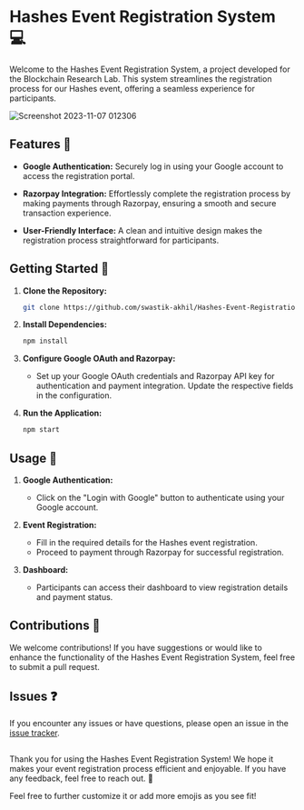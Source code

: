 # Hashes Event Registration System 💻

Welcome to the Hashes Event Registration System, a project developed for the Blockchain Research Lab. This system streamlines the registration process for our Hashes event, offering a seamless experience for participants.

![Screenshot 2023-11-07 012306](https://github.com/swastik-akhil/Hashes-Event-Registration-Portal/assets/126651810/86f3dd67-1315-4483-9526-b5fc625bd512)


## Features 🌟

- **Google Authentication:** Securely log in using your Google account to access the registration portal.

- **Razorpay Integration:** Effortlessly complete the registration process by making payments through Razorpay, ensuring a smooth and secure transaction experience.

- **User-Friendly Interface:** A clean and intuitive design makes the registration process straightforward for participants.

## Getting Started 🏁

1. **Clone the Repository:**
   ```bash
   git clone https://github.com/swastik-akhil/Hashes-Event-Registration-Portal.git
   ```

2. **Install Dependencies:**
   ```bash
   npm install
   ```

3. **Configure Google OAuth and Razorpay:**
   - Set up your Google OAuth credentials and Razorpay API key for authentication and payment integration. Update the respective fields in the configuration.

4. **Run the Application:**
   ```bash
   npm start
   ```

## Usage 🚀

1. **Google Authentication:**
   - Click on the "Login with Google" button to authenticate using your Google account.

2. **Event Registration:**
   - Fill in the required details for the Hashes event registration.
   - Proceed to payment through Razorpay for successful registration.

3. **Dashboard:**
   - Participants can access their dashboard to view registration details and payment status.

## Contributions 🤝

We welcome contributions! If you have suggestions or would like to enhance the functionality of the Hashes Event Registration System, feel free to submit a pull request.

## Issues ❓

If you encounter any issues or have questions, please open an issue in the [issue tracker](https://github.com/swastik-akhil/Hashes-Event-Registration-Portal/issues).

##

Thank you for using the Hashes Event Registration System! We hope it makes your event registration process efficient and enjoyable. If you have any feedback, feel free to reach out. 🎉

Feel free to further customize it or add more emojis as you see fit!
